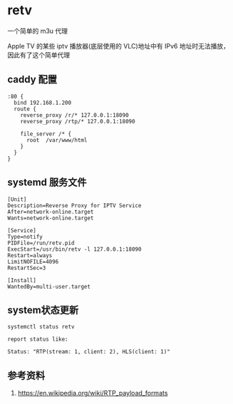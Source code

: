 # retv

一个简单的 m3u 代理

Apple TV 的某些 iptv 播放器(底层使用的 VLC)地址中有 IPv6 地址时无法播放，因此有了这个简单代理

## caddy 配置

```
:80 {
  bind 192.168.1.200
  route {
    reverse_proxy /r/* 127.0.0.1:18090
    reverse_proxy /rtp/* 127.0.0.1:18090

    file_server /* {
      root  /var/www/html
    }
  }
}
```

## systemd 服务文件

```
[Unit]
Description=Reverse Proxy for IPTV Service
After=network-online.target
Wants=network-online.target

[Service]
Type=notify
PIDFile=/run/retv.pid
ExecStart=/usr/bin/retv -l 127.0.0.1:18090
Restart=always
LimitNOFILE=4096
RestartSec=3

[Install]
WantedBy=multi-user.target
```

## system状态更新

```
systemctl status retv

report status like:

Status: "RTP(stream: 1, client: 2), HLS(client: 1)"
```

## 参考资料

1. https://en.wikipedia.org/wiki/RTP_payload_formats
